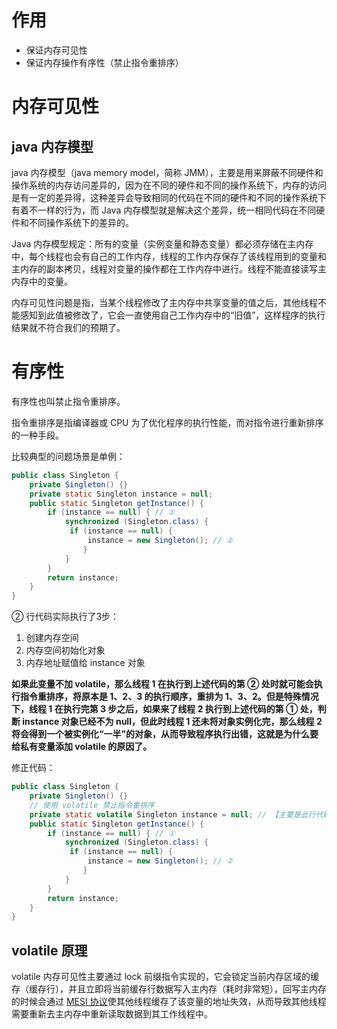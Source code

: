 # 作用
+ 保证内存可见性
+ 保证内存操作有序性（禁止指令重排序）

# 内存可见性

## java 内存模型

java 内存模型（java memory model，简称 JMM），主要是用来屏蔽不同硬件和操作系统的内存访问差异的，因为在不同的硬件和不同的操作系统下，内存的访问是有一定的差异得，这种差异会导致相同的代码在不同的硬件和不同的操作系统下有着不一样的行为，而 Java 内存模型就是解决这个差异，统一相同代码在不同硬件和不同操作系统下的差异的。

Java 内存模型规定：所有的变量（实例变量和静态变量）都必须存储在主内存中，每个线程也会有自己的工作内存，线程的工作内存保存了该线程用到的变量和主内存的副本拷贝，线程对变量的操作都在工作内存中进行。线程不能直接读写主内存中的变量。

内存可见性问题是指，当某个线程修改了主内存中共享变量的值之后，其他线程不能感知到此值被修改了，它会一直使用自己工作内存中的“旧值”，这样程序的执行结果就不符合我们的预期了。

# 有序性

有序性也叫禁止指令重排序。

指令重排序是指编译器或 CPU 为了优化程序的执行性能，而对指令进行重新排序的一种手段。

比较典型的问题场景是单例：

```java
public class Singleton {
    private Singleton() {}
    private static Singleton instance = null;
    public static Singleton getInstance() {
        if (instance == null) { // ①
            synchronized (Singleton.class) {
             if (instance == null) {
                 instance = new Singleton(); // ②
                }
            }
        }
        return instance;
    }
}
```

② 行代码实际执行了3步：

1. 创建内存空间
2. 内存空间初始化对象
3. 内存地址赋值给 instance 对象

**如果此变量不加 volatile，那么线程 1 在执行到上述代码的第 ② 处时就可能会执行指令重排序，将原本是 1、2、3 的执行顺序，重排为 1、3、2。但是特殊情况下，线程 1 在执行完第 3 步之后，如果来了线程 2 执行到上述代码的第 ① 处，判断 instance 对象已经不为 null，但此时线程 1 还未将对象实例化完，那么线程 2 将会得到一个被实例化“一半”的对象，从而导致程序执行出错，这就是为什么要给私有变量添加 volatile 的原因了。**

修正代码：

```java
public class Singleton {
    private Singleton() {}
    // 使用 volatile 禁止指令重排序
    private static volatile Singleton instance = null; // 【主要是此行代码发生了变化】
    public static Singleton getInstance() {
        if (instance == null) { // ①
            synchronized (Singleton.class) {
             if (instance == null) {
                 instance = new Singleton(); // ②
                }
            }
        }
        return instance;
    }
}
```

## volatile 原理

volatile 内存可见性主要通过 lock 前缀指令实现的，它会锁定当前内存区域的缓存（缓存行），并且立即将当前缓存行数据写入主内存（耗时非常短），回写主内存的时候会通过 [MESI 协议](https://zhida.zhihu.com/search?content_id=251863311&content_type=Article&match_order=1&q=MESI+协议&zhida_source=entity)使其他线程缓存了该变量的地址失效，从而导致其他线程需要重新去主内存中重新读取数据到其工作线程中。
